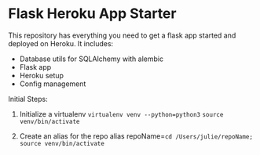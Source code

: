 # Flask Heroku App Starter

This repository has everything you need to get a flask app started and deployed on Heroku. It includes:

- Database utils for SQLAlchemy with alembic
- Flask app
- Heroku setup
- Config management

Initial Steps:

1. Initialize a virtualenv
`virtualenv venv --python=python3`
`source venv/bin/activate`


2. Create an alias for the repo
alias repoName=`cd /Users/julie/repoName; source venv/bin/activate`
